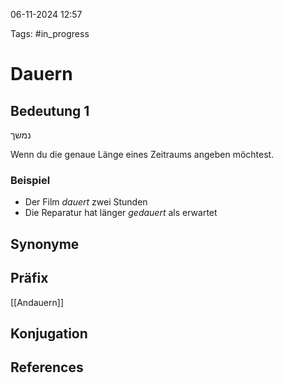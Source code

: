 
06-11-2024 12:57


Tags: #in_progress 

# Dauern


## Bedeutung 1

נמשך

Wenn du die genaue Länge eines Zeitraums angeben möchtest.
### Beispiel

- Der Film *dauert* zwei Stunden
- Die Reparatur hat länger *gedauert* als erwartet

## Synonyme



## Präfix

[[Andauern]]

## Konjugation


## References

